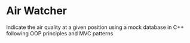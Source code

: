 # Air Watcher

Indicate the air quality at a given position using a mock database in C++ following OOP principles and MVC patterns
